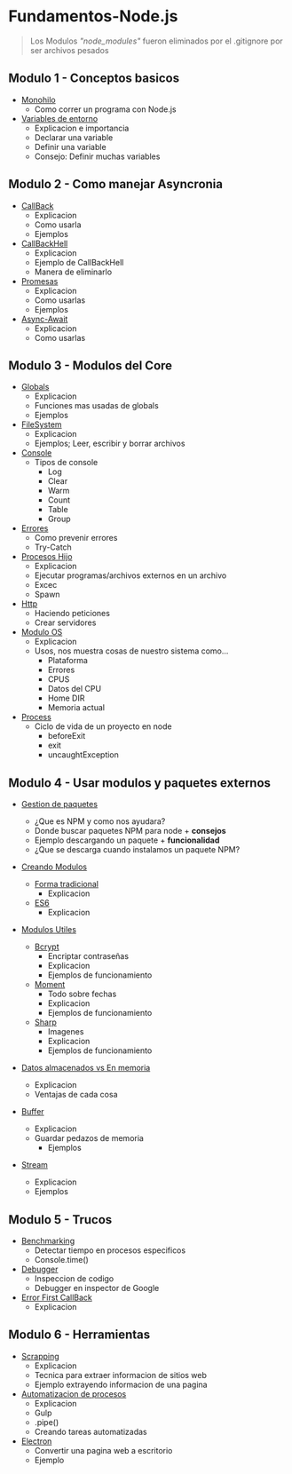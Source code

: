 # Fundamentos-Node.js
 
 > Los Modulos *"node_modules"* fueron eliminados por el .gitignore por ser archivos pesados

## **Modulo 1 - Conceptos basicos**
* [Monohilo](https://github.com/JairMora21/Fundamentos-Node.js/blob/master/modulo1/01-monohilo.js)
    * Como correr un programa con Node.js
* [Variables de entorno](https://github.com/JairMora21/Fundamentos-Node.js/blob/master/modulo1/02-variablesEntorno.js)
    * Explicacion e importancia
    * Declarar una variable
    * Definir una variable
    * Consejo: Definir muchas variables

## **Modulo 2 - Como manejar Asyncronia**
* [CallBack](https://github.com/JairMora21/Fundamentos-Node.js/blob/master/modulo2/01-callback.js)
    * Explicacion
    * Como usarla
    * Ejemplos
* [CallBackHell](https://github.com/JairMora21/Fundamentos-Node.js/blob/master/modulo2/02-callbackhell.js)
    * Explicacion 
    * Ejemplo de CallBackHell
    * Manera de eliminarlo
* [Promesas](https://github.com/JairMora21/Fundamentos-Node.js/blob/master/modulo2/03-promesas.js)
    * Explicacion
    * Como usarlas
    * Ejemplos 
* [Async-Await](https://github.com/JairMora21/Fundamentos-Node.js/blob/master/modulo2/04-async-await.js)
    * Explicacion
    * Como usarlas


## **Modulo 3 - Modulos del Core**
* [Globals](https://github.com/JairMora21/Fundamentos-Node.js/blob/master/modulo3/01-globales.js)
    * Explicacion
    * Funciones mas usadas de globals
    * Ejemplos
* [FileSystem](https://github.com/JairMora21/Fundamentos-Node.js/blob/master/modulo3/02-FileSystem.js)
    * Explicacion
    * Ejemplos; Leer, escribir y borrar archivos
* [Console](https://github.com/JairMora21/Fundamentos-Node.js/blob/master/modulo3/03-console.js)
    * Tipos de console 
        * Log
        * Clear
        * Warm
        * Count
        * Table
        * Group
* [Errores](https://github.com/JairMora21/Fundamentos-Node.js/blob/master/modulo3/04-errores.js)
    * Como prevenir errores
    * Try-Catch
* [Procesos Hijo](https://github.com/JairMora21/Fundamentos-Node.js/blob/master/modulo3/05-ProcesosHijo.js)
    * Explicacion
    * Ejecutar programas/archivos externos en un archivo
    * Excec
    * Spawn
* [Http](https://github.com/JairMora21/Fundamentos-Node.js/blob/master/modulo3/06-http.js) 
    * Haciendo peticiones
    * Crear servidores
* [Modulo OS](https://github.com/JairMora21/Fundamentos-Node.js/blob/master/modulo3/07-os.js)
    * Explicacion
    * Usos, nos muestra cosas de nuestro sistema como...
        * Plataforma
        * Errores 
        * CPUS
        * Datos del CPU
        * Home DIR
        * Memoria actual
* [Process](https://github.com/JairMora21/Fundamentos-Node.js/edit/master/modulo3/08-process.js)
    * Ciclo de vida de un proyecto en node
        * beforeExit
        * exit
        * uncaughtException

## **Modulo 4 - Usar modulos y paquetes externos**

* [Gestion de paquetes](https://github.com/JairMora21/Fundamentos-Node.js/blob/master/modulo4/01-GestionDePaquetes/01-NPM-Package.js) 
    * ¿Que es NPM y como nos ayudara?
    * Donde buscar paquetes NPM para node + **consejos**
    * Ejemplo descargando un paquete + **funcionalidad**
    * ¿Que se descarga cuando instalamos un paquete NPM?
* [Creando Modulos](https://github.com/JairMora21/Fundamentos-Node.js/tree/master/modulo4/02-CreandoModulos)
    * [Forma tradicional](https://github.com/JairMora21/Fundamentos-Node.js/blob/master/modulo4/02-CreandoModulos/FormaTradicional/index.js)
        * Explicacion
    * [ES6](https://github.com/JairMora21/Fundamentos-Node.js/tree/master/modulo4/02-CreandoModulos/es6)
        * Explicacion
* [Modulos Utiles](https://github.com/JairMora21/Fundamentos-Node.js/tree/master/modulo4/03-ModulosUtiles)
    * [Bcrypt](https://github.com/JairMora21/Fundamentos-Node.js/tree/master/modulo4/03-ModulosUtiles/bcrypt)
        * Encriptar contraseñas
        * Explicacion
        * Ejemplos de funcionamiento
     * [Moment](https://github.com/JairMora21/Fundamentos-Node.js/blob/master/modulo4/03-ModulosUtiles/moment/index.js)
        * Todo sobre fechas
        * Explicacion
        * Ejemplos de funcionamiento
     * [Sharp](https://github.com/JairMora21/Fundamentos-Node.js/blob/master/modulo4/03-ModulosUtiles/sharp/index.js)
        * Imagenes
        * Explicacion
        * Ejemplos de funcionamiento
* [Datos almacenados vs En memoria](https://github.com/JairMora21/Fundamentos-Node.js/blob/master/modulo4/04-DatosAlmacenados%20VS%20EnMemoria.md)
    * Explicacion
    * Ventajas de cada cosa
* [Buffer](https://github.com/JairMora21/Fundamentos-Node.js/blob/master/modulo4/05-buffer.js)
    * Explicacion
    * Guardar pedazos de memoria 
        * Ejemplos

* [Stream](https://github.com/JairMora21/Fundamentos-Node.js/blob/master/modulo4/06-streams.js)
    * Explicacion
    * Ejemplos

## **Modulo 5 - Trucos**
* [Benchmarking](https://github.com/JairMora21/Fundamentos-Node.js/blob/master/modulo5/01-Benchmarking.js)
    * Detectar tiempo en procesos especificos
    * Console.time()
* [Debugger](https://github.com/JairMora21/Fundamentos-Node.js/blob/master/modulo5/02-debugger.js)
    * Inspeccion de codigo
    * Debugger en inspector de Google
* [Error First CallBack](https://github.com/JairMora21/Fundamentos-Node.js/blob/master/modulo5/03-ErrorFirstCallback.js)
    * Explicacion

## **Modulo 6 - Herramientas** 
* [Scrapping](https://github.com/JairMora21/Fundamentos-Node.js/blob/master/modulo6/scrapping/index.js)
    * Explicacion
    * Tecnica para extraer informacion de sitios web
    * Ejemplo extrayendo informacion de una pagina
* [Automatizacion de procesos](https://github.com/JairMora21/Fundamentos-Node.js/blob/master/modulo6/02-AutomatizacionProcesos/gulpfile.js)
    * Explicacion 
    * Gulp
    * .pipe()
    * Creando tareas automatizadas
* [Electron](https://github.com/JairMora21/Fundamentos-Node.js/blob/master/modulo6/03-electron/index.js)
    * Convertir una pagina web a escritorio 
    * Ejemplo